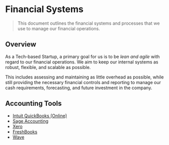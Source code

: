 # Financial Systems

> This document outlines the financial systems and processes that we use to manage our financial operations.

## Overview

As a Tech-based Startup, a primary goal for us is to be *lean and agile* with regard to our financial operations. We aim to keep our internal systems as robust, flexible, and scalable as possible.

This includes assessing and maintaining as little overhead as possible, while still providing the necessary financial
controls and reporting to manage our cash requirements, forecasting, and future investment in the company.

## Accounting Tools

- [Intuit QuickBooks (Online)](https://quickbooks.intuit.com/)
- [Sage Accounting](https://www.sage.com/en-gb/accounting-software/)
- [Xero](https://www.xero.com/)
- [FreshBooks](https://www.freshbooks.com/)
- [Wave](https://www.waveapps.com/)
